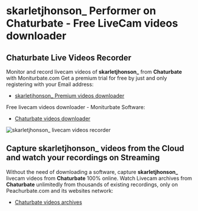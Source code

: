 # skarletjhonson_ Performer on Chaturbate - Free LiveCam videos downloader

## Chaturbate Live Videos Recorder

Monitor and record livecam videos of **skarletjhonson_** from **Chaturbate** with Moniturbate.com
Get a premium trial for free by just and only registering with your Email address:
* [skarletjhonson_ Premium videos downloader](https://moniturbate.com/request-demo-licence-key.html)

Free livecam videos downloader - Moniturbate Software:
* [Chaturbate videos downloader](https://moniturbate.com/moniturbate-download-software.html)

![skarletjhonson_ livecam videos recorder](https://peachurnet.com/templates/moniturbate-software.png)


## Capture skarletjhonson_ videos from the Cloud and watch your recordings on Streaming

Without the need of downloading a software, capture **skarletjhonson_** livecam videos from **Chaturbate** 100% online.
Watch Livecam archives from **Chaturbate** unlimitedly from thousands of existing recordings, only on Peachurbate.com and its websites network:
* [Chaturbate videos archives](https://peachurnet.com/)